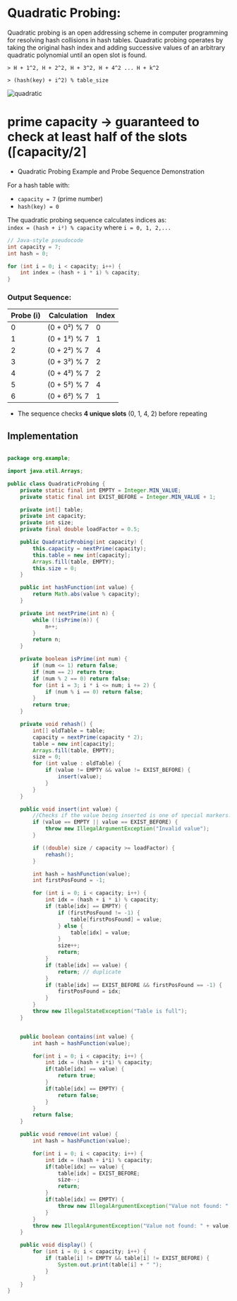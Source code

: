 # Quadratic Probing:

Quadratic probing is an open addressing scheme in computer programming for resolving hash collisions in hash tables.
Quadratic probing operates by taking the original hash index and adding successive values of an arbitrary quadratic polynomial until an open slot is found.

`> H + 1^2, H + 2^2, H + 3^2, H + 4^2 ... H + k^2`

`> (hash(key) + i^2) % table_size`

![quadratic](https://github.com/user-attachments/assets/81aaf220-bb7b-45f0-9ac7-51b866b05671)

# prime capacity -> guaranteed to check at least half of the slots (⌈capacity/2⌉

- Quadratic Probing Example and Probe Sequence Demonstration

For a hash table with:
- `capacity = 7` (prime number)
- `hash(key) = 0`

The quadratic probing sequence calculates indices as:  
`index = (hash + i²) % capacity` where `i = 0, 1, 2,...`

```java
// Java-style pseudocode
int capacity = 7;
int hash = 0;

for (int i = 0; i < capacity; i++) {
    int index = (hash + i * i) % capacity;
}
```

### Output Sequence:
| Probe (i) | Calculation      | Index |
|-----------|-----------------|-------|
| 0         | (0 + 0²) % 7    | 0     |
| 1         | (0 + 1²) % 7    | 1     |
| 2         | (0 + 2²) % 7    | 4     |
| 3         | (0 + 3²) % 7    | 2     |
| 4         | (0 + 4²) % 7    | 2     |
| 5         | (0 + 5²) % 7    | 4     |
| 6         | (0 + 6²) % 7    | 1     |

- The sequence checks **4 unique slots** (0, 1, 4, 2) before repeating

## Implementation

```java

package org.example;

import java.util.Arrays;

public class QuadraticProbing {
    private static final int EMPTY = Integer.MIN_VALUE;
    private static final int EXIST_BEFORE = Integer.MIN_VALUE + 1;

    private int[] table;
    private int capacity;
    private int size;
    private final double loadFactor = 0.5;

    public QuadraticProbing(int capacity) {
        this.capacity = nextPrime(capacity);
        this.table = new int[capacity];
        Arrays.fill(table, EMPTY);
        this.size = 0;
    }

    public int hashFunction(int value) {
        return Math.abs(value % capacity);
    }

    private int nextPrime(int n) {
        while (!isPrime(n)) {
            n++;
        }
        return n;
    }

    private boolean isPrime(int num) {
        if (num <= 1) return false;
        if (num == 2) return true;
        if (num % 2 == 0) return false;
        for (int i = 3; i * i <= num; i += 2) {
            if (num % i == 0) return false;
        }
        return true;
    }

    private void rehash() {
        int[] oldTable = table;
        capacity = nextPrime(capacity * 2);
        table = new int[capacity];
        Arrays.fill(table, EMPTY);
        size = 0;
        for (int value : oldTable) {
            if (value != EMPTY && value != EXIST_BEFORE) {
                insert(value);
            }
        }
    }

    public void insert(int value) {
        //Checks if the value being inserted is one of special markers.
        if (value == EMPTY || value == EXIST_BEFORE) {
            throw new IllegalArgumentException("Invalid value");
        }

        if ((double) size / capacity >= loadFactor) {
            rehash();
        }

        int hash = hashFunction(value);
        int firstPosFound = -1;

        for (int i = 0; i < capacity; i++) {
            int idx = (hash + i * i) % capacity;
            if (table[idx] == EMPTY) {
                if (firstPosFound != -1) {
                    table[firstPosFound] = value;
                } else {
                    table[idx] = value;
                }
                size++;
                return;
            }
            if (table[idx] == value) {
                return; // duplicate
            }
            if (table[idx] == EXIST_BEFORE && firstPosFound == -1) {
                firstPosFound = idx;
            }
        }
        throw new IllegalStateException("Table is full");
    }


    public boolean contains(int value) {
        int hash = hashFunction(value);

        for(int i = 0; i < capacity; i++) {
            int idx = (hash + i*i) % capacity;
            if(table[idx] == value) {
                return true;
            }
            if(table[idx] == EMPTY) {
                return false;
            }
        }
        return false;
    }

    public void remove(int value) {
        int hash = hashFunction(value);

        for(int i = 0; i < capacity; i++) {
            int idx = (hash + i*i) % capacity;
            if(table[idx] == value) {
                table[idx] = EXIST_BEFORE;
                size--;
                return;
            }
            if(table[idx] == EMPTY) {
                throw new IllegalArgumentException("Value not found: " + value);
            }
        }
        throw new IllegalArgumentException("Value not found: " + value);
    }

    public void display() {
        for (int i = 0; i < capacity; i++) {
            if (table[i] != EMPTY && table[i] != EXIST_BEFORE) {
                System.out.print(table[i] + " ");
            }
        }
    }
}
```
